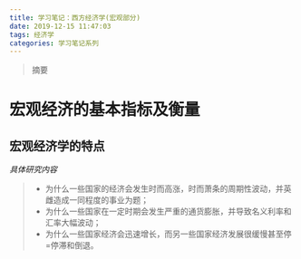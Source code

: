 ```yaml
---
title: 学习笔记：西方经济学(宏观部分)
date: 2019-12-15 11:47:03
tags: 经济学
categories: 学习笔记系列
---
```


>摘要
<!--more-->


# 宏观经济的基本指标及衡量
## 宏观经济学的特点
*具体研究内容*
>* 为什么一些国家的经济会发生时而高涨，时而萧条的周期性波动，并英雌造成一同程度的事业为题；
>* 为什么一些国家在一定时期会发生严重的通货膨胀，并导致名义利率和汇率大幅波动；
>* 为什么一些国家经济会迅速增长，而另一些国家经济发展很缓慢甚至停=停滞和倒退。

